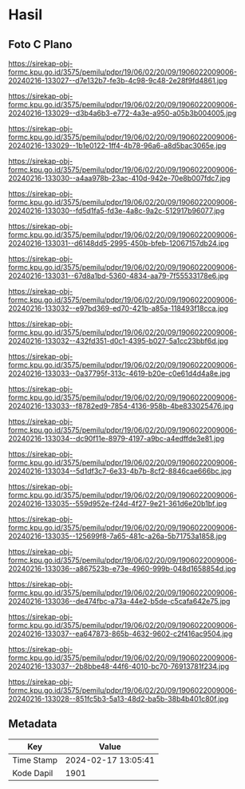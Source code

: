 # Hasil

## Foto C Plano

https://sirekap-obj-formc.kpu.go.id/3575/pemilu/pdpr/19/06/02/20/09/1906022009006-20240216-133027--d7e132b7-fe3b-4c98-9c48-2e28f9fd4861.jpg

https://sirekap-obj-formc.kpu.go.id/3575/pemilu/pdpr/19/06/02/20/09/1906022009006-20240216-133029--d3b4a6b3-e772-4a3e-a950-a05b3b004005.jpg

https://sirekap-obj-formc.kpu.go.id/3575/pemilu/pdpr/19/06/02/20/09/1906022009006-20240216-133029--1b1e0122-1ff4-4b78-96a6-a8d5bac3065e.jpg

https://sirekap-obj-formc.kpu.go.id/3575/pemilu/pdpr/19/06/02/20/09/1906022009006-20240216-133030--a4aa978b-23ac-410d-942e-70e8b007fdc7.jpg

https://sirekap-obj-formc.kpu.go.id/3575/pemilu/pdpr/19/06/02/20/09/1906022009006-20240216-133030--fd5d1fa5-fd3e-4a8c-9a2c-512917b96077.jpg

https://sirekap-obj-formc.kpu.go.id/3575/pemilu/pdpr/19/06/02/20/09/1906022009006-20240216-133031--d6148dd5-2995-450b-bfeb-12067157db24.jpg

https://sirekap-obj-formc.kpu.go.id/3575/pemilu/pdpr/19/06/02/20/09/1906022009006-20240216-133031--67d8a1bd-5360-4834-aa79-7f55533178e6.jpg

https://sirekap-obj-formc.kpu.go.id/3575/pemilu/pdpr/19/06/02/20/09/1906022009006-20240216-133032--e97bd369-ed70-421b-a85a-118493f18cca.jpg

https://sirekap-obj-formc.kpu.go.id/3575/pemilu/pdpr/19/06/02/20/09/1906022009006-20240216-133032--432fd351-d0c1-4395-b027-5a1cc23bbf6d.jpg

https://sirekap-obj-formc.kpu.go.id/3575/pemilu/pdpr/19/06/02/20/09/1906022009006-20240216-133033--0a37795f-313c-4619-b20e-c0e61d4d4a8e.jpg

https://sirekap-obj-formc.kpu.go.id/3575/pemilu/pdpr/19/06/02/20/09/1906022009006-20240216-133033--f8782ed9-7854-4136-958b-4be833025476.jpg

https://sirekap-obj-formc.kpu.go.id/3575/pemilu/pdpr/19/06/02/20/09/1906022009006-20240216-133034--dc90f11e-8979-4197-a9bc-a4edffde3e81.jpg

https://sirekap-obj-formc.kpu.go.id/3575/pemilu/pdpr/19/06/02/20/09/1906022009006-20240216-133034--5d1df3c7-6e33-4b7b-8cf2-8846cae666bc.jpg

https://sirekap-obj-formc.kpu.go.id/3575/pemilu/pdpr/19/06/02/20/09/1906022009006-20240216-133035--559d952e-f24d-4f27-9e21-361d6e20b1bf.jpg

https://sirekap-obj-formc.kpu.go.id/3575/pemilu/pdpr/19/06/02/20/09/1906022009006-20240216-133035--125699f8-7a65-481c-a26a-5b71753a1858.jpg

https://sirekap-obj-formc.kpu.go.id/3575/pemilu/pdpr/19/06/02/20/09/1906022009006-20240216-133036--a867523b-e73e-4960-999b-048d1658854d.jpg

https://sirekap-obj-formc.kpu.go.id/3575/pemilu/pdpr/19/06/02/20/09/1906022009006-20240216-133036--de474fbc-a73a-44e2-b5de-c5cafa642e75.jpg

https://sirekap-obj-formc.kpu.go.id/3575/pemilu/pdpr/19/06/02/20/09/1906022009006-20240216-133037--ea647873-865b-4632-9602-c2f416ac9504.jpg

https://sirekap-obj-formc.kpu.go.id/3575/pemilu/pdpr/19/06/02/20/09/1906022009006-20240216-133037--2b8bbe48-44f6-4010-bc70-76913781f234.jpg

https://sirekap-obj-formc.kpu.go.id/3575/pemilu/pdpr/19/06/02/20/09/1906022009006-20240216-133028--851fc5b3-5a13-48d2-ba5b-38b4b401c80f.jpg


## Metadata

| Key        | Value               |
| ---------- | ------------------- |
| Time Stamp | 2024-02-17 13:05:41 |
| Kode Dapil | 1901                |



